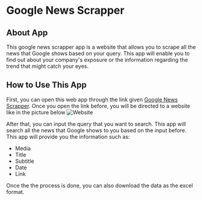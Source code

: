 
# Google News Scrapper

## About App
This google news scrapper app is a website that allows you to scrape all the news that Google shows based on your query. This app will enable you to find out about your company's exposure or the information regarding the trend that might catch your eyes.

## How to Use This App

First, you can open this web app through the link given [Google News Scrapper](https://share.streamlit.io/danielsyahputra13/google-news-scrapper/%F0%9F%8F%A0_Home.py). Once you open the link before, you will be directed to a website like in the picture below ![Website](https://i.ibb.co/WnHhyV5/Screen-Shot-2022-06-20-at-22-11-13.png)


After that, you can input the query that you want to search. This app will search all the news that Google shows to you based on the input before. This app will provide you the information such as:

- Media
- Title
- Subtitle
- Date
- Link

Once the the process is done, you can also download the data as the excel format.
